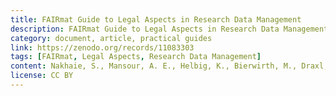 ```yaml
---
title: FAIRmat Guide to Legal Aspects in Research Data Management
description: FAIRmat Guide to Legal Aspects in Research Data Management
category: document, article, practical guides
link: https://zenodo.org/records/11083303
tags: [FAIRmat, Legal Aspects, Research Data Management]
content: Nakhaie, S., Mansour, A. E., Helbig, K., Bierwirth, M., Draxl, C., & Aeschlimann, M. (2024). FAIRmat Guide to Legal Aspects in Research Data Management. FAIRmat.
license: CC BY
---
```

